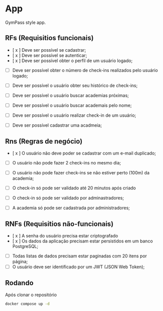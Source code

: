 # App

GymPass style app.


## RFs (Requisitios funcionais)
- [ x ] Deve ser possível se cadastrar;
- [ x ] Deve ser possível se autenticar;
- [ x ] Deve ser possível obter o perfil de um usuário logado;
- [ ] Deve ser possível obter o número de check-ins realizados pelo usuário logado;
- [ ] Deve ser possível o usuário obter seu histórico de check-ins;
- [ ] Deve ser possível o usuário buscar academias próximas;
- [ ] Deve ser possível o usuário buscar academais pelo nome;
- [ ] Deve ser possível o usuário realizar check-in de um usuário;
- [ ] Deve ser possível cadastrar uma acadmeia;


## Rns (Regras de negócio)

- [ x ] O usuário não deve poder se cadastrar com um e-mail duplicado;
- [ ] O usuário não pode fazer 2 check-ins no mesmo dia;
- [ ] O usuário não pode fazer check-ins se não estiver perto (100m) da academia;
- [ ] O check-in só pode ser validado até 20 minutos após criado
- [ ] O check-in só pode ser validado por adminastradores;
- [ ] A academia só pode ser cadastrada por administradores;


## RNFs (Requisitios não-funcionais)

- [ x ] A senha do usuário precisa estar criptografado
- [ x ] Os dados da aplicação precisam estar persistidos em um banco PostgreSQL;
- [ ] Todas listas de dados precisam estar paginadas com 20 itens por página;
- [ ] O usuário deve ser identificado por um JWT (JSON Web Token);

## Rodando
Após clonar o repositório
```sh
docker compose up -d
```